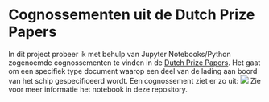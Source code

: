 # Cognossementen uit de Dutch Prize Papers

In dit project probeer ik met behulp van Jupyter Notebooks/Python zogenoemde cognossementen te vinden in de [Dutch Prize Papers](https://prizepapers.huygens.knaw.nl/). Het gaat om een specifiek type document waarop een deel van de lading aan boord van het schip gespecificeerd wordt. Een cognossement ziet er zo uit:
![](https://images.diginfra.net/iiif/NL-HaNA_2.22.24/HCA32-176D/NL-HaNA_2.22.24_HCA32-176D_0021.jpg/full/!800,800/0/default.jpg)
Zie voor meer informatie het notebook in deze repository.
